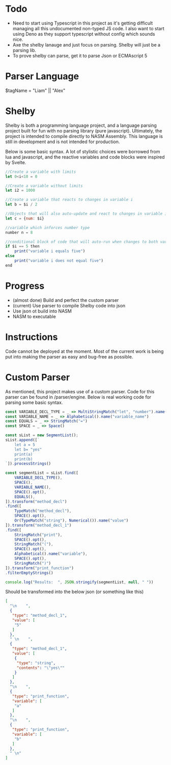 # Todo

* Need to start using Typescript in this project as it's getting difficult managing all this undocumented non-typed JS code. I also want to start using Deno as they support typescript without config which sounds nice.
* Axe the shelby lanauge and just focus on parsing. Shelby will just be a parsing lib.
* To prove shelby can parse, get it to parse Json or ECMAscript 5
    


# Parser Language 

$tagName = "Liam" || "Alex" 

# Shelby 

Shelby is both a programming language project, and a language parsing project built for fun with no parsing library (pure javascript). Ultimately, the project is intended to compile directly to NASM Assembly. This language is still in development and is not intended for production.

Below is some basic syntax. A lot of stylistic choices were borrowed from lua and javascript, and the reactive variables and code blocks were inspired by Svelte. 

```js 
//Create a variable with limits 
let 0<i<10 = 0

//Create a variable without limits
let i2 = 1000

//Create a variable that reacts to changes in variable i
let b = $i / 2

//Objects that will also auto-update and react to changes in variable i
let c = {num: $i}

//variable which inforces number type 
number n = 8

//conditional block of code that will auto-run when changes to both variable i and variable b occur 
if $i == 5 then 
    print("variable i equals five")
else
    print("variable i does not equal five")
end 

```

# Progress

* (almost done) Build and perfect the custom parser
* (current) Use parser to compile Shelby code into json
* Use json ot build into NASM
* NASM to executable

# Instructions 

Code cannot be deployed at the moment. Most of the current work is being put into making the parser as easy and bug-free as possible.

# Custom Parser 

As mentioned, this project makes use of a custom parser. Code for this parser can be found in /parser/engine. Below is real working code for parsing some basic syntax. 

```js
const VARIABLE_DECL_TYPE = _ => MultiStringMatch("let", "number").name("var_decl_type")
const VARIABLE_NAME = _ => Alphabetical().name("variable_name")
const EQUALS = _ => StringMatch("=")
const SPACE = _ => Space() 

const sList = new SegmentList(); 
sList.append([`
    let a = 5 
    let b= "yes"
    print(a)
    print(b) 
`]).processStrings()

const segmentList = sList.find([
    VARIABLE_DECL_TYPE(),
    SPACE(), 
    VARIABLE_NAME(),
    SPACE().opt(),
    EQUALS(),
]).transform("method_decl")
.find([
    TypeMatch("method_decl"),
    SPACE().opt(),
    Or(TypeMatch("string"), Numerical()).name("value")
]).transform("method_decl_1")
.find([
    StringMatch("print"),
    SPACE().opt(),
    StringMatch("("),
    SPACE().opt(),
    Alphabetical().name("variable"),
    SPACE().opt(),
    StringMatch(")")
]).transform("print_function")
.filterEmptyStrings()

console.log("Results:  ", JSON.stringify(segmentList, null, " "))
```

Should be transformed into the below json (or something like this)

```json
[
  "\n    ",
  {
   "type": "method_decl_1",
   "value": [
    "5"
   ]
  },
  " \n    ",
  {
   "type": "method_decl_1",
   "value": [
    {
     "type": "string",
     "contents": "\"yes\""
    }
   ]
  },
  "\n    ",
  {
   "type": "print_function",
   "variable": [
    "a"
   ]
  },
  "\n    ",
  {
   "type": "print_function",
   "variable": [
    "b"
   ]
  },
  " \n"
]
```
